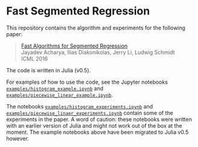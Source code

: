 # Fast Segmented Regression

This repository contains the algorithm and experiments for the following paper: 

> [Fast Algorithms for Segmented Regression](http://jmlr.org/proceedings/papers/v48/acharya16.pdf)  
> Jayadev Acharya, Ilias Diakonikolas, Jerry Li, Ludwig Schmidt  
> ICML 2016


The code is written in Julia (v0.5).

For examples of how to use the code, see the Jupyter notebooks
[`examples/histogram_example.ipynb`](https://github.com/ludwigschmidt/fast-segmented-regression/blob/master/examples/histogram_example.ipynb)
and [`examples/piecewise_linear_example.ipynb`](https://github.com/ludwigschmidt/fast-segmented-regression/blob/master/examples/piecewise_linear_example.ipynb).

The notebooks [`examples/histogram_experiments.ipynb`](https://github.com/ludwigschmidt/fast-segmented-regression/blob/master/examples/histogram_experiments.ipynb)
and [`examples/piecewise_linaer_experiments.ipynb`](https://github.com/ludwigschmidt/fast-segmented-regression/blob/master/examples/piecewise_linear_experiments.ipynb)
contain some of the experiments in the paper.
A word of caution: these notebooks were written with an earlier version of Julia and might not work out of the box at the moment.
The example notebooks above have been migrated to Julia v0.5 however.
